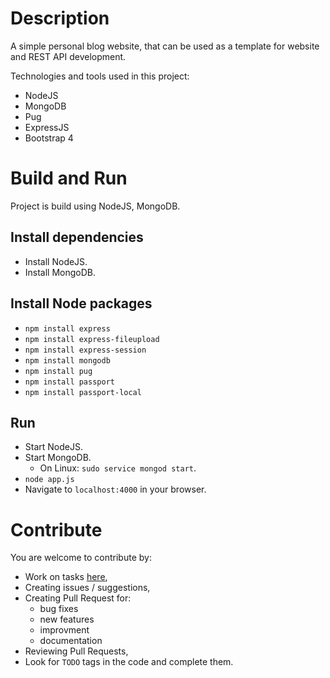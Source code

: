 # Description
A simple personal blog website, that can be used as a template for website and REST API development.

Technologies and tools used in this project:
- NodeJS
- MongoDB
- Pug
- ExpressJS
- Bootstrap 4

# Build and Run
Project is build using NodeJS, MongoDB.
## Install dependencies
- Install NodeJS.
- Install MongoDB.
## Install Node packages
- `npm install express`
- `npm install express-fileupload`
- `npm install express-session`
- `npm install mongodb`
- `npm install pug`
- `npm install passport`
- `npm install passport-local`
## Run
- Start NodeJS.
- Start MongoDB.
	- On Linux: `sudo service mongod start`.
- `node app.js`
- Navigate to `localhost:4000` in your browser.

# Contribute
You are welcome to contribute by:
- Work on tasks [here](https://github.com/sharabiania/blogs/projects/1),
- Creating issues / suggestions,
- Creating Pull Request for:
	- bug fixes
	- new features
	- improvment
	- documentation
- Reviewing Pull Requests,
- Look for `TODO` tags in the code and complete them.
